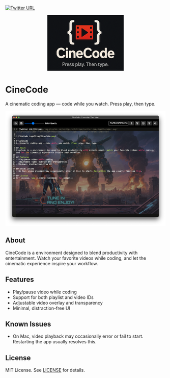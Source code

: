 [![Twitter URL](https://img.shields.io/twitter/url/https/twitter.com/deanthecoder.svg?style=social&label=Follow%20%40deanthecoder)](https://twitter.com/deanthecoder)

<p align="center">
  <img src="img/CineCode.png" alt="CineCode Logo">
</p>

# CineCode
A cinematic coding app — code while you watch. Press play, then type.

<p align="center">
  <img src="img/Screenshot.png" alt="CineCode Screenshot">
</p>

## About
CineCode is a environment designed to blend productivity with entertainment. Watch your favorite videos while coding, and let the cinematic experience inspire your workflow.

## Features
- Play/pause video while coding
- Support for both playlist and video IDs
- Adjustable video overlay and transparency
- Minimal, distraction-free UI

## Known Issues
- On Mac, video playback may occasionally error or fail to start. Restarting the app usually resolves this.

## License
MIT License. See [LICENSE](LICENSE) for details.